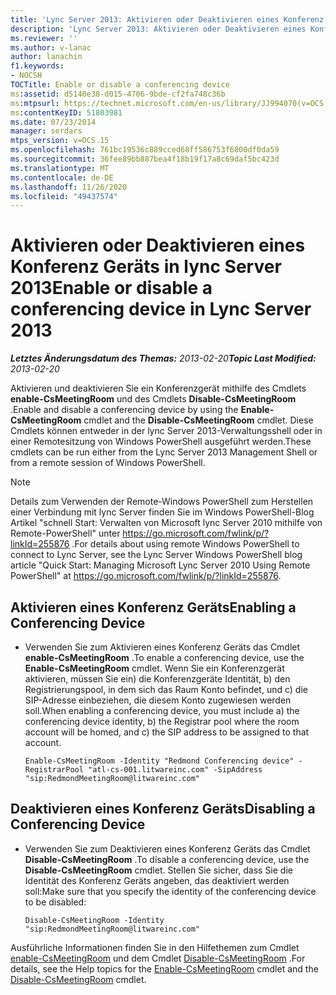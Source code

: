 ```yaml
---
title: 'Lync Server 2013: Aktivieren oder Deaktivieren eines Konferenz Geräts'
description: 'Lync Server 2013: Aktivieren oder Deaktivieren eines Konferenz Geräts'
ms.reviewer: ''
ms.author: v-lanac
author: lanachin
f1.keywords:
- NOCSH
TOCTitle: Enable or disable a conferencing device
ms:assetid: d5140e38-d015-4706-9bde-cf2fa748c36b
ms:mtpsurl: https://technet.microsoft.com/en-us/library/JJ994070(v=OCS.15)
ms:contentKeyID: 51803981
ms.date: 07/23/2014
manager: serdars
mtps_version: v=OCS.15
ms.openlocfilehash: 761bc19536c889cced68ff586753f6800df0da59
ms.sourcegitcommit: 36fee89bb887bea4f18b19f17a8c69daf5bc423d
ms.translationtype: MT
ms.contentlocale: de-DE
ms.lasthandoff: 11/26/2020
ms.locfileid: "49437574"
---
```

# <a name="enable-or-disable-a-conferencing-device-in-lync-server-2013"></a><span data-ttu-id="e2762-103">Aktivieren oder Deaktivieren eines Konferenz Geräts in lync Server 2013</span><span class="sxs-lookup"><span data-stu-id="e2762-103">Enable or disable a conferencing device in Lync Server 2013</span></span>

<div data-xmlns="http://www.w3.org/1999/xhtml">

<div class="topic" data-xmlns="http://www.w3.org/1999/xhtml" data-msxsl="urn:schemas-microsoft-com:xslt" data-cs="https://msdn.microsoft.com/">

<div data-asp="https://msdn2.microsoft.com/asp">



</div>

<div id="mainSection">

<div id="mainBody"><span data-ttu-id="e2762-104">

<span> </span></span><span class="sxs-lookup"><span data-stu-id="e2762-104">

<span> </span></span></span>

<span data-ttu-id="e2762-105">_**Letztes Änderungsdatum des Themas:** 2013-02-20_</span><span class="sxs-lookup"><span data-stu-id="e2762-105">_**Topic Last Modified:** 2013-02-20_</span></span>

<span data-ttu-id="e2762-106">Aktivieren und deaktivieren Sie ein Konferenzgerät mithilfe des Cmdlets **enable-CsMeetingRoom** und des Cmdlets **Disable-CsMeetingRoom** .</span><span class="sxs-lookup"><span data-stu-id="e2762-106">Enable and disable a conferencing device by using the **Enable-CsMeetingRoom** cmdlet and the **Disable-CsMeetingRoom** cmdlet.</span></span> <span data-ttu-id="e2762-107">Diese Cmdlets können entweder in der lync Server 2013-Verwaltungsshell oder in einer Remotesitzung von Windows PowerShell ausgeführt werden.</span><span class="sxs-lookup"><span data-stu-id="e2762-107">These cmdlets can be run either from the Lync Server 2013 Management Shell or from a remote session of Windows PowerShell.</span></span>

<div>


> [!NOTE]  
> <span data-ttu-id="e2762-108">Details zum Verwenden der Remote-Windows PowerShell zum Herstellen einer Verbindung mit lync Server finden Sie im Windows PowerShell-Blog Artikel "schnell Start: Verwalten von Microsoft lync Server 2010 mithilfe von Remote-PowerShell" unter <A href="https://go.microsoft.com/fwlink/p/?linkid=255876">https://go.microsoft.com/fwlink/p/?linkId=255876</A> .</span><span class="sxs-lookup"><span data-stu-id="e2762-108">For details about using remote Windows PowerShell to connect to Lync Server, see the Lync Server Windows PowerShell blog article "Quick Start: Managing Microsoft Lync Server 2010 Using Remote PowerShell" at <A href="https://go.microsoft.com/fwlink/p/?linkid=255876">https://go.microsoft.com/fwlink/p/?linkId=255876</A>.</span></span>



</div>

<div>


<div>

## <a name="enabling-a-conferencing-device"></a><span data-ttu-id="e2762-109">Aktivieren eines Konferenz Geräts</span><span class="sxs-lookup"><span data-stu-id="e2762-109">Enabling a Conferencing Device</span></span>

  - <span data-ttu-id="e2762-110">Verwenden Sie zum Aktivieren eines Konferenz Geräts das Cmdlet **enable-CsMeetingRoom** .</span><span class="sxs-lookup"><span data-stu-id="e2762-110">To enable a conferencing device, use the **Enable-CsMeetingRoom** cmdlet.</span></span> <span data-ttu-id="e2762-111">Wenn Sie ein Konferenzgerät aktivieren, müssen Sie ein) die Konferenzgeräte Identität, b) den Registrierungspool, in dem sich das Raum Konto befindet, und c) die SIP-Adresse einbeziehen, die diesem Konto zugewiesen werden soll.</span><span class="sxs-lookup"><span data-stu-id="e2762-111">When enabling a conferencing device, you must include a) the conferencing device identity, b) the Registrar pool where the room account will be homed, and c) the SIP address to be assigned to that account.</span></span>
    
        Enable-CsMeetingRoom -Identity "Redmond Conferencing device" -RegistrarPool "atl-cs-001.litwareinc.com" -SipAddress "sip:RedmondMeetingRoom@litwareinc.com"

</div>

<div>

## <a name="disabling-a-conferencing-device"></a><span data-ttu-id="e2762-112">Deaktivieren eines Konferenz Geräts</span><span class="sxs-lookup"><span data-stu-id="e2762-112">Disabling a Conferencing Device</span></span>

  - <span data-ttu-id="e2762-113">Verwenden Sie zum Deaktivieren eines Konferenz Geräts das Cmdlet **Disable-CsMeetingRoom** .</span><span class="sxs-lookup"><span data-stu-id="e2762-113">To disable a conferencing device, use the **Disable-CsMeetingRoom** cmdlet.</span></span> <span data-ttu-id="e2762-114">Stellen Sie sicher, dass Sie die Identität des Konferenz Geräts angeben, das deaktiviert werden soll:</span><span class="sxs-lookup"><span data-stu-id="e2762-114">Make sure that you specify the identity of the conferencing device to be disabled:</span></span>
    
        Disable-CsMeetingRoom -Identity "sip:RedmondMeetingRoom@litwareinc.com"

</div>

<span data-ttu-id="e2762-115">Ausführliche Informationen finden Sie in den Hilfethemen zum Cmdlet [enable-CsMeetingRoom](https://docs.microsoft.com/powershell/module/skype/Enable-CsMeetingRoom) und dem Cmdlet [Disable-CsMeetingRoom](https://docs.microsoft.com/powershell/module/skype/Disable-CsMeetingRoom) .</span><span class="sxs-lookup"><span data-stu-id="e2762-115">For details, see the Help topics for the [Enable-CsMeetingRoom](https://docs.microsoft.com/powershell/module/skype/Enable-CsMeetingRoom) cmdlet and the [Disable-CsMeetingRoom](https://docs.microsoft.com/powershell/module/skype/Disable-CsMeetingRoom) cmdlet.</span></span>

<span data-ttu-id="e2762-116"></div>

</div>

<span> </span>

</div>

</div>

</span><span class="sxs-lookup"><span data-stu-id="e2762-116"></div>

</div>

<span> </span>

</div>

</div>

</span></span></div>

